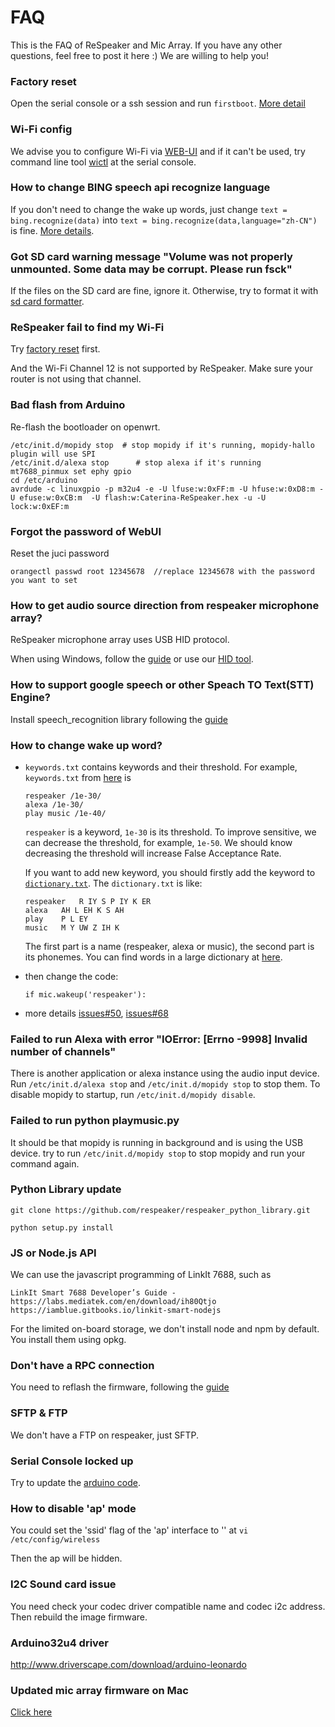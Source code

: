 # FAQ

This is the FAQ of ReSpeaker and Mic Array. If you have any other questions, feel free to post it here :) We are willing to help you!

### Factory reset

  Open the serial console or a ssh session and run `firstboot`. [More detail](https://github.com/respeaker/get_started_with_respeaker/wiki/factory-reset)

### Wi-Fi config

We advise you to configure Wi-Fi via [WEB-UI](https://github.com/respeaker/get_started_with_respeaker/blob/master/QuickStart.md#setup-wi-fi) and if it can't be used, try command line tool [wictl](https://github.com/respeaker/get_started_with_respeaker/wiki/WiFi) at the serial console.

	
### How to change BING speech api recognize language

If you don't need to change the wake up words, just change `text = bing.recognize(data)` into `text = bing.recognize(data,language="zh-CN")` is fine. [More details](https://github.com/respeaker/respeaker_python_library/blob/master/respeaker/bing_speech_api.py).


### Got SD card warning message "Volume was not properly unmounted. Some data may be corrupt. Please run fsck"

If the files on the SD card are fine, ignore it. Otherwise, try to format it with [sd card formatter](https://www.sdcard.org/downloads/formatter_4/).

### ReSpeaker fail to find my Wi-Fi

Try [factory reset](https://github.com/respeaker/get_started_with_respeaker/blob/master/faq.md#factory-reset) first.

  And the Wi-Fi Channel 12 is not supported by ReSpeaker. Make sure your router is not using that channel.


### Bad flash from Arduino

Re-flash the bootloader on openwrt.

	/etc/init.d/mopidy stop  # stop mopidy if it's running, mopidy-hallo plugin will use SPI
	/etc/init.d/alexa stop      # stop alexa if it's running
    mt7688_pinmux set ephy gpio
    cd /etc/arduino
    avrdude -c linuxgpio -p m32u4 -e -U lfuse:w:0xFF:m -U hfuse:w:0xD8:m -U efuse:w:0xCB:m  -U flash:w:Caterina-ReSpeaker.hex -u -U lock:w:0xEF:m

### Forgot the password of WebUI

Reset the juci password

	orangectl passwd root 12345678  //replace 12345678 with the password you want to set


### How to get audio source direction from respeaker microphone array?

ReSpeaker microphone array uses USB HID protocol.

When using Windows, follow the [guide](https://github.com/respeaker/get_started_with_respeaker/wiki/Mic-Array) or use our [HID tool](https://github.com/Fuhua-Chen/ReSpeaker-Microphone-Array-HID-tool).

### How to support google speech or other Speach TO Text(STT) Engine?

Install speech\_recognition library following the [guide](https://github.com/respeaker/get_started_with_respeaker/wiki/Use-speech_recognition-python-library)


### How to change wake up word?

- `keywords.txt` contains keywords and their threshold. For example, `keywords.txt` from [here](https://github.com/respeaker/respeaker_python_library/blob/master/respeaker/pocketsphinx-data/keywords.txt) is

	```
	respeaker /1e-30/
	alexa /1e-30/
	play music /1e-40/
	```

	`respeaker` is a keyword, `1e-30` is its threshold. To improve sensitive, we can decrease the threshold, for example, `1e-50`. We should know  decreasing the threshold will increase False Acceptance Rate.

	If you want to add new keyword, you should firstly add the keyword to  [`dictionary.txt`](https://github.com/respeaker/respeaker_python_library/blob/master/respeaker/pocketsphinx-data/dictionary.txt).  The `dictionary.txt` is like:
	
	```
	respeaker	R IY S P IY K ER
	alexa	AH L EH K S AH
	play	P L EY
	music	M Y UW Z IH K
	```

	The first part is a name (respeaker, alexa or music), the second part is its phonemes. You can find words in a large dictionary at [here](https://github.com/respeaker/pocketsphinx-data/blob/master/dictionary.txt).

- then change the code:
	
	```
	if mic.wakeup('respeaker'):
	```
		
- more details [issues#50](https://github.com/respeaker/get_started_with_respeaker/issues/50), [issues#68](https://github.com/respeaker/get_started_with_respeaker/issues/68)


### Failed to run Alexa with error "IOError: [Errno -9998] Invalid number of channels"

There is another application or alexa instance using the audio input device. Run `/etc/init.d/alexa stop` and `/etc/init.d/mopidy stop` to stop them. To disable mopidy to startup, run `/etc/init.d/mopidy disable`.


### Failed to run python playmusic.py

It should be that mopidy is running in background and is using the USB device. try to run ```/etc/init.d/mopidy stop``` to stop mopidy and run your command again.


### Python Library update
    git clone https://github.com/respeaker/respeaker_python_library.git

    python setup.py install


### JS or Node.js API

We can use the javascript programming of LinkIt 7688, such as

    LinkIt Smart 7688 Developer’s Guide - https://labs.mediatek.com/en/download/ih80Qtjo
    https://iamblue.gitbooks.io/linkit-smart-nodejs
For the limited on-board storage, we don't install node and npm by default. You install them using opkg.

### Don't have a RPC connection

You need to reflash the firmware, following the [guide](https://github.com/respeaker/get_started_with_respeaker/blob/master/QuickStart.md#update-for-old-version)
	
### SFTP & FTP
We don't have a FTP on respeaker, just SFTP.
	

### Serial Console locked up

Try to update the [arduino code](https://github.com/respeaker/respeaker_arduino_library/blob/master/examples/pixels_pattern/pixels_pattern.ino).

### How to disable 'ap' mode
You could set the 'ssid' flag of the 'ap' interface to '' at `vi /etc/config/wireless`

Then the ap will be hidden.

### I2C Sound card issue
You need check your codec driver compatible name and codec i2c address. Then rebuild the image firmware.


### Arduino32u4 driver
http://www.driverscape.com/download/arduino-leonardo

### Updated mic array firmware on Mac
[Click here](https://github.com/respeaker/get_started_with_respeaker/issues/97)
